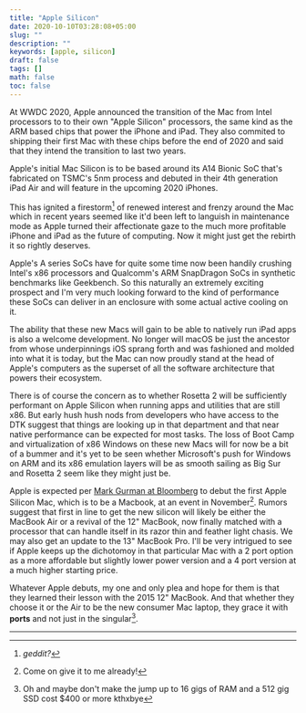 ```yaml
---
title: "Apple Silicon"
date: 2020-10-10T03:28:08+05:00
slug: ""
description: ""
keywords: [apple, silicon]
draft: false
tags: []
math: false
toc: false
---
```

At WWDC 2020, Apple announced the transition of the Mac from Intel processors to to their own "Apple Silicon" processors, the same kind as the ARM based chips that power the iPhone and iPad. They also commited to shipping their first Mac with these chips before the end of 2020 and said that they intend the transition to last two years.

<!--more-->

Apple's initial Mac Silicon is to be based around its A14 Bionic SoC that's fabricated on TSMC's 5nm process and debuted in their 4th generation iPad Air and will feature in the upcoming 2020 iPhones.

This has ignited a firestorm[^1] of renewed interest and frenzy around the Mac which in recent years seemed like it'd been left to languish in maintenance mode as Apple turned their affectionate gaze to the much more profitable iPhone and iPad as the future of computing. Now it might just get the rebirth it so rightly deserves.

Apple's A series SoCs have for quite some time now been handily crushing Intel's x86 processors and Qualcomm's ARM SnapDragon SoCs in synthetic benchmarks like Geekbench. So this naturally an extremely exciting prospect and I'm very much looking forward to the kind of performance these SoCs can deliver in an enclosure with some actual active cooling on it.

The ability that these new Macs will gain to be able to natively run iPad apps is also a welcome development. No longer will macOS be just the ancestor from whose underpinnings iOS sprang forth and was fashioned and molded into what it is today, but the Mac can now proudly stand at the head of Apple's computers as the superset of all the software architecture that powers their ecosystem.

There is of course the concern as to whether Rosetta 2 will be sufficiently performant on Apple Silicon when running apps and utilities that are still x86. But early hush hush nods from developers who have access to the DTK suggest that things are looking up in that department and that near native performance can be expected for most tasks. The loss of Boot Camp and virtualization of x86 Windows on these new Macs will for now be a bit of a bummer and it's yet to be seen whether Microsoft's push for Windows on ARM and its x86 emulation layers will be as smooth sailing as Big Sur and Rosetta 2 seem like they might just be.

Apple is expected per [Mark Gurman at Bloomberg](https://www.macrumors.com/2020/10/09/apple-silicon-mac-release-timeframe/) to debut the first Apple Silicon Mac, which is to be a Macbook, at an event in November[^2]. Rumors suggest that first in line to get the new silicon will likely be either the MacBook Air or a revival of the 12" MacBook, now finally matched with a processor that can handle itself in its razor thin and feather light chasis. We may also get an update to the 13" MacBook Pro. I'll be very intrigued to see if Apple keeps up the dichotomoy in that particular Mac with a 2 port option as a more affordable but slightly lower power version and a 4 port version at a much higher starting price.

Whatever Apple debuts, my one and only plea and hope for them is that they learned their lesson with the 2015 12" MacBook. And that whether they choose it or the Air to be the new consumer Mac laptop, they grace it with **ports** and not just in the singular[^3].

---

[^1]: *geddit?*

[^2]: Come on give it to me already!

[^3]: Oh and maybe don't make the jump up to 16 gigs of RAM and a 512 gig SSD cost $400 or more kthxbye